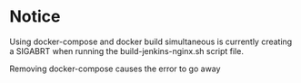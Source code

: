 # Notice

Using docker-compose and docker build simultaneous is currently creating a SIGABRT when running the build-jenkins-nginx.sh script file.

Removing docker-compose causes the error to go away

